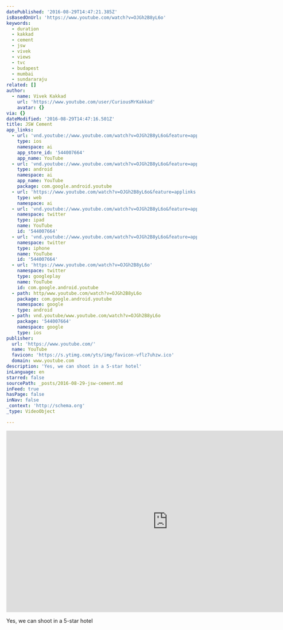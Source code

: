 ```yaml
---
datePublished: '2016-08-29T14:47:21.385Z'
isBasedOnUrl: 'https://www.youtube.com/watch?v=OJGh2B8yL6o'
keywords:
  - duration
  - kakkad
  - cement
  - jsw
  - vivek
  - views
  - tvc
  - budapest
  - mumbai
  - sundararaju
related: []
author:
  - name: Vivek Kakkad
    url: 'https://www.youtube.com/user/CuriousMrKakkad'
    avatar: {}
via: {}
dateModified: '2016-08-29T14:47:16.501Z'
title: JSW Cement
app_links:
  - url: 'vnd.youtube://www.youtube.com/watch?v=OJGh2B8yL6o&feature=applinks'
    type: ios
    namespace: ai
    app_store_id: '544007664'
    app_name: YouTube
  - url: 'vnd.youtube://www.youtube.com/watch?v=OJGh2B8yL6o&feature=applinks'
    type: android
    namespace: ai
    app_name: YouTube
    package: com.google.android.youtube
  - url: 'https://www.youtube.com/watch?v=OJGh2B8yL6o&feature=applinks'
    type: web
    namespace: ai
  - url: 'vnd.youtube://www.youtube.com/watch?v=OJGh2B8yL6o&feature=applinks'
    namespace: twitter
    type: ipad
    name: YouTube
    id: '544007664'
  - url: 'vnd.youtube://www.youtube.com/watch?v=OJGh2B8yL6o&feature=applinks'
    namespace: twitter
    type: iphone
    name: YouTube
    id: '544007664'
  - url: 'https://www.youtube.com/watch?v=OJGh2B8yL6o'
    namespace: twitter
    type: googleplay
    name: YouTube
    id: com.google.android.youtube
  - path: http/www.youtube.com/watch?v=OJGh2B8yL6o
    package: com.google.android.youtube
    namespace: google
    type: android
  - path: vnd.youtube/www.youtube.com/watch?v=OJGh2B8yL6o
    package: '544007664'
    namespace: google
    type: ios
publisher:
  url: 'https://www.youtube.com/'
  name: YouTube
  favicon: 'https://s.ytimg.com/yts/img/favicon-vflz7uhzw.ico'
  domain: www.youtube.com
description: 'Yes, we can shoot in a 5-star hotel'
inLanguage: en
starred: false
sourcePath: _posts/2016-08-29-jsw-cement.md
inFeed: true
hasPage: false
inNav: false
_context: 'http://schema.org'
_type: VideoObject

---
```

<iframe src="https://cdn.embedly.com/widgets/media.html?src=https%3A%2F%2Fwww.youtube.com%2Fembed%2FOJGh2B8yL6o%3Ffeature%3Doembed&amp;url=http%3A%2F%2Fwww.youtube.com%2Fwatch%3Fv%3DOJGh2B8yL6o&amp;image=https%3A%2F%2Fi.ytimg.com%2Fvi%2FOJGh2B8yL6o%2Fhqdefault.jpg&amp;key=b7d04c9b404c499eba89ee7072e1c4f7&amp;type=text%2Fhtml&amp;schema=youtube" width="854" height="480" scrolling="no" frameborder="0" allowfullscreen="" style=""></iframe>

Yes, we can shoot in a 5-star hotel